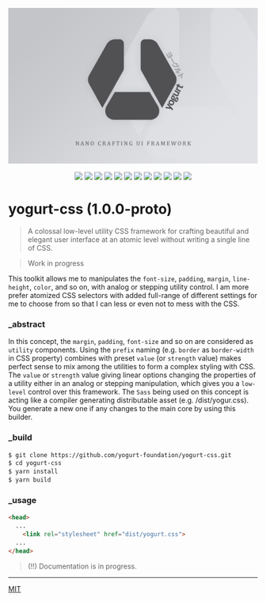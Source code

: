 
<p align="center">
  <img src="assets/promo.jpg" height="auto" width="auto">
</p>

<p align="center">
  <img src="https://badgen.net/github/release/yogurt-foundation/yogurt-css">
  <img src="https://badgen.net/github/releases/yogurt-foundation/yogurt-css">
  <img src="https://badgen.net/github/assets-dl/yogurt-foundation/yogurt-css">
  <img src="https://badgen.net/github/branches/yogurt-foundation/yogurt-css">
  <img src="https://badgen.net/github/forks/yogurt-foundation/yogurt-css">
  <img src="https://badgen.net/github/stars/yogurt-foundation/yogurt-css">
  <img src="https://badgen.net/github/watchers/yogurt-foundation/yogurt-css">
  <img src="https://badgen.net/github/tag/yogurt-foundation/yogurt-css">
  <img src="https://badgen.net/github/commits/yogurt-foundation/yogurt-css">
  <img src="https://badgen.net/github/last-commit/yogurt-foundation/yogurt-css">
  <img src="https://badgen.net/github/contributors/yogurt-foundation/yogurt-css">
  <img src="https://badgen.net/github/license/yogurt-foundation/yogurt-css">
</p>

# yogurt-css (1.0.0-proto)

> A colossal low-level utility CSS framework for crafting beautiful and elegant user interface at an atomic level without writing a single line of CSS.

> Work in progress

This toolkit allows me to manipulates the `font-size`, `padding`, `margin`, `line-height`, `color`, and so on, with analog or stepping utility control. I am more prefer atomized CSS selectors with added full-range of different settings for me to choose from so that I can less or even not to mess with the CSS.

### _abstract

In this concept, the `margin`, `padding`, `font-size` and so on are considered as `utility` components. Using the `prefix` naming (e.g. `border` as `border-width` in CSS property) combines with preset `value` (or `strength` value) makes perfect sense to mix among the utilities to form a complex styling with CSS. The `value` or `strength` value giving linear options changing the properties of a utility either in an analog or stepping manipulation, which gives you a `low-level` control over this framework. The `Sass` being used on this concept is acting like a compiler generating distributable asset (e.g. /dist/yogur.css). You generate a new one if any changes to the main core by using this builder.

### _build

```bash
$ git clone https://github.com/yogurt-foundation/yogurt-css.git
$ cd yogurt-css
$ yarn install
$ yarn build
```

### _usage

```html
<head>
  ...
    <link rel="stylesheet" href="dist/yogurt.css">
  ...
</head>
```

> (!!) Documentation is in progress.

---

[MIT](https://github.com/yogurt-foundation/yogurt-css/blob/master/LICENSE)
